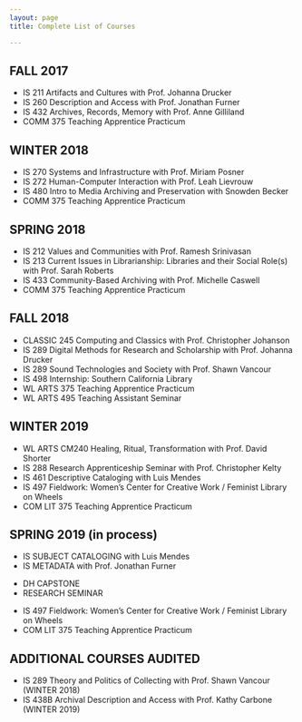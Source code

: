 ```yaml
---
layout: page
title: Complete List of Courses

---
```


## FALL 2017
- IS 211 Artifacts and Cultures with Prof. Johanna Drucker
- IS 260 Description and Access with Prof. Jonathan Furner
- IS 432 Archives, Records, Memory with Prof. Anne Gilliland
- COMM 375 Teaching Apprentice Practicum

## WINTER 2018
- IS 270 Systems and Infrastructure with Prof. Miriam Posner 
- IS 272 Human-Computer Interaction with Prof. Leah Lievrouw 
- IS 480 Intro to Media Archiving and Preservation with Snowden Becker
- COMM 375 Teaching Apprentice Practicum

## SPRING 2018
- IS 212 Values and Communities with Prof. Ramesh Srinivasan 
- IS 213 Current Issues in Librarianship: Libraries and their Social Role(s) with Prof. Sarah Roberts
- IS 433 Community-Based Archiving with Prof. Michelle Caswell 
- COMM 375 Teaching Apprentice Practicum

## FALL 2018
- CLASSIC 245 Computing and Classics with Prof. Christopher Johanson
- IS 289 Digital Methods for Research and Scholarship with Prof. Johanna Drucker
- IS 289 Sound Technologies and Society with Prof. Shawn Vancour
- IS 498 Internship: Southern California Library
- WL ARTS 375 Teaching Apprentice Practicum
- WL ARTS 495 Teaching Assistant Seminar

## WINTER 2019
- WL ARTS CM240 Healing, Ritual, Transformation with Prof. David Shorter
- IS 288 Research Apprenticeship Seminar with Prof. Christopher Kelty
- IS 461 Descriptive Cataloging with Luis Mendes
- IS 497 Fieldwork: Women’s Center for Creative Work / Feminist Library on Wheels 
- COM LIT 375 Teaching Apprentice Practicum

## SPRING 2019 (in process) 
- IS SUBJECT CATALOGING with Luis Mendes
- IS METADATA with Prof. Jonathan Furner 
* DH CAPSTONE
* RESEARCH SEMINAR
- IS 497 Fieldwork: Women’s Center for Creative Work / Feminist Library on Wheels 
- COM LIT 375 Teaching Apprentice Practicum

## ADDITIONAL COURSES AUDITED
- IS 289 Theory and Politics of Collecting with Prof. Shawn Vancour (WINTER 2018)
- IS 438B Archival Description and Access with Prof. Kathy Carbone (WINTER 2019) 
